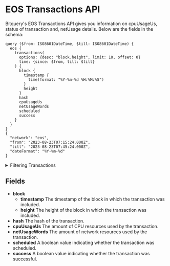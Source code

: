 # EOS Transactions API

Bitquery's EOS Transactions API gives you information on cpuUsageUs, status of transaction and, netUsage details. Below are the fields in the schema:

```
query ($from: ISO8601DateTime, $till: ISO8601DateTime) {
  eos {
    transactions(
      options: {desc: "block.height", limit: 10, offset: 0}
      time: {since: $from, till: $till}
    ) {
      block {
        timestamp {
          time(format: "%Y-%m-%d %H:%M:%S")
        }
        height
      }
      hash
      cpuUsageUs
      netUsageWords
      scheduled
      success
    }
  }
}
{
  "network": "eos",
  "from": "2023-08-23T07:15:24.000Z",
  "till": "2023-08-23T07:45:24.000Z",
  "dateFormat": "%Y-%m-%d"
}
```

<details><summary>Filtering Transactions</summary>

- **options**
  - **asc** or **desc** The field to sort the results by in ascending or descending
  - **limit** The maximum number of transactions to return.
  - **offset** The offset from the beginning of the results.
- **time** : A filter that can be used to select transactions created within a specified time range.
- **height**
  - The height of the block in which the transaction was included.
- **date**
  - The date of the transaction.
- **any** : A catch-all filter ( OR logic) that can be used to select transactions that match any of the other filters. This is useful if you want to combine multiple filters to narrow down the results.
- **success**
  - A boolean value indicating whether the transaction was successful.
- **scheduled**
  - A boolean value indicating whether the transaction was scheduled.
- **txIndex**
  - The transaction index in the block.
- **txHash**
  - The hash of the transaction.

</details>

## Fields

- **block**
  - **timestamp**
    The timestamp of the block in which the transaction was included.
  - **height** The height of the block in which the transaction was included.
- **hash** The hash of the transaction.
- **cpuUsageUs** The amount of CPU resources used by the transaction.
- **netUsageWords** The amount of network resources used by the transaction.
- **scheduled** A boolean value indicating whether the transaction was scheduled.
- **success** A boolean value indicating whether the transaction was successful.
